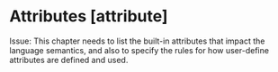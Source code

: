 Attributes [attribute]
==========

Issue: This chapter needs to list the built-in attributes that impact the language semantics, and also to specify the rules for how user-define attributes are defined and used.
